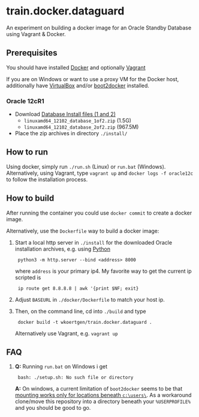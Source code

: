 # train.docker.dataguard
An experiment on building a docker image for an Oracle Standby Database using Vagrant & Docker.

## Prerequisites

You should have installed [Docker](https://www.docker.com/) and optionally [Vagrant](https://www.vagrantup.com/)

If you are on Windows or want to use a proxy VM for the Docker host, additionally have [VirtualBox](https://www.virtualbox.org/) and/or [boot2docker](http://boot2docker.io/) installed.

### Oracle 12cR1

- Download [Database Install files (1 and 2)](http://www.oracle.com/technetwork/database/enterprise-edition/downloads/database12c-linux-download-1959253.html)
    - `linuxamd64_12102_database_1of2.zip` (1.5G)
    - `linuxamd64_12102_database_2of2.zip` (967.5M)
- Place the zip archives in directory `./install/`

## How to run

Using docker, simply run `./run.sh` (Linux) or `run.bat` (Windows).
Alternatively, using Vagrant, type `vagrant up` and `docker logs -f oracle12c` to follow the installation process.

## How to build

After running the container you could use `docker commit` to create a docker image.

Alternatively, use the `Dockerfile` way to build a docker image:

1. Start a local http server in `./install` for the downloaded Oracle installation archives, e.g. using [Python](http://stackoverflow.com/questions/26692708/how-to-add-a-file-to-an-image-in-dockerfile-without-using-the-add-or-copy-direct)

        python3 -m http.server --bind <address> 8000
        
	where `address` is your primary ip4. My favorite way to get the current ip scripted is

        ip route get 8.8.8.8 | awk '{print $NF; exit}
        
2. Adjust `BASEURL` in `./docker/Dockerfile` to match your host ip.

3. Then, on the command line, cd into `./build` and type

        docker build -t wkoertgen/train.docker.dataguard .
        
	Alternatively use Vagrant, e.g. `vagrant up`

## FAQ

1. **Q:** Running `run.bat` on Windows i get 

		bash: ./setup.sh: No such file or directory

	**A:** On windows, a current limitation of `boot2docker` seems to be that [mounting works only for locations beneath `c:\users\`](http://superuser.com/questions/903193/mounting-a-directory-from-the-host-in-boot2docker-for-windows). As a workaround clone/move this repository into a directory beneath your `%USERPROFILE%` and you should be good to go. 